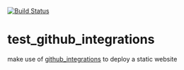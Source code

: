 [![Build Status](https://travis-ci.org/brownman/test_github_integrations.svg?branch=master)](https://travis-ci.org/brownman/test_github_integrations)



test_github_integrations
========================

make use of [github_integrations](https://github.com/brownman/github_integrations) to deploy a static website
